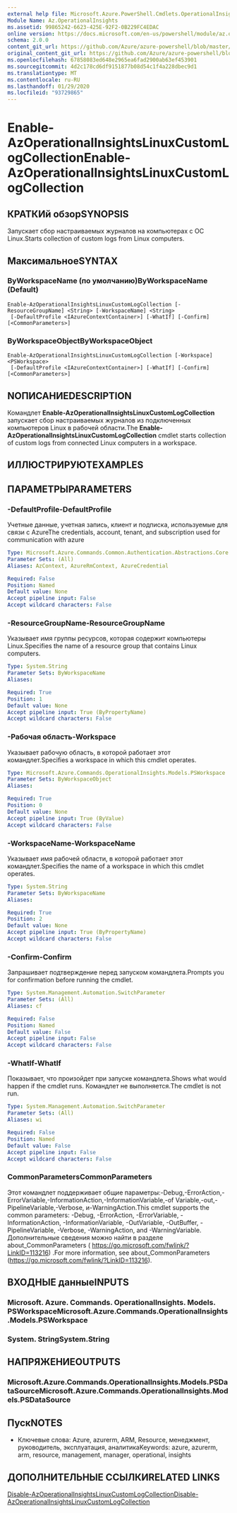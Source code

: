 ```yaml
---
external help file: Microsoft.Azure.PowerShell.Cmdlets.OperationalInsights.dll-Help.xml
Module Name: Az.OperationalInsights
ms.assetid: 99865242-6623-425E-92F2-0B229FC4EDAC
online version: https://docs.microsoft.com/en-us/powershell/module/az.operationalinsights/enable-azoperationalinsightslinuxcustomlogcollection
schema: 2.0.0
content_git_url: https://github.com/Azure/azure-powershell/blob/master/src/OperationalInsights/OperationalInsights/help/Enable-AzOperationalInsightsLinuxCustomLogCollection.md
original_content_git_url: https://github.com/Azure/azure-powershell/blob/master/src/OperationalInsights/OperationalInsights/help/Enable-AzOperationalInsightsLinuxCustomLogCollection.md
ms.openlocfilehash: 67858083ed648e2965ea6fad2900ab63ef453901
ms.sourcegitcommit: 4d2c178cd6df9151877b08d54c1f4a228dbec9d1
ms.translationtype: MT
ms.contentlocale: ru-RU
ms.lasthandoff: 01/29/2020
ms.locfileid: "93729865"
---
```

# <span data-ttu-id="16f7e-101">Enable-AzOperationalInsightsLinuxCustomLogCollection</span><span class="sxs-lookup"><span data-stu-id="16f7e-101">Enable-AzOperationalInsightsLinuxCustomLogCollection</span></span>

## <span data-ttu-id="16f7e-102">КРАТКИй обзор</span><span class="sxs-lookup"><span data-stu-id="16f7e-102">SYNOPSIS</span></span>
<span data-ttu-id="16f7e-103">Запускает сбор настраиваемых журналов на компьютерах с ОС Linux.</span><span class="sxs-lookup"><span data-stu-id="16f7e-103">Starts collection of custom logs from Linux computers.</span></span>

## <span data-ttu-id="16f7e-104">Максимальное</span><span class="sxs-lookup"><span data-stu-id="16f7e-104">SYNTAX</span></span>

### <span data-ttu-id="16f7e-105">ByWorkspaceName (по умолчанию)</span><span class="sxs-lookup"><span data-stu-id="16f7e-105">ByWorkspaceName (Default)</span></span>
```
Enable-AzOperationalInsightsLinuxCustomLogCollection [-ResourceGroupName] <String> [-WorkspaceName] <String>
 [-DefaultProfile <IAzureContextContainer>] [-WhatIf] [-Confirm] [<CommonParameters>]
```

### <span data-ttu-id="16f7e-106">ByWorkspaceObject</span><span class="sxs-lookup"><span data-stu-id="16f7e-106">ByWorkspaceObject</span></span>
```
Enable-AzOperationalInsightsLinuxCustomLogCollection [-Workspace] <PSWorkspace>
 [-DefaultProfile <IAzureContextContainer>] [-WhatIf] [-Confirm] [<CommonParameters>]
```

## <span data-ttu-id="16f7e-107">NОПИСАНИЕ</span><span class="sxs-lookup"><span data-stu-id="16f7e-107">DESCRIPTION</span></span>
<span data-ttu-id="16f7e-108">Командлет **Enable-AzOperationalInsightsLinuxCustomLogCollection** запускает сбор настраиваемых журналов из подключенных компьютеров Linux в рабочей области.</span><span class="sxs-lookup"><span data-stu-id="16f7e-108">The **Enable-AzOperationalInsightsLinuxCustomLogCollection** cmdlet starts collection of custom logs from connected Linux computers in a workspace.</span></span>

## <span data-ttu-id="16f7e-109">ИЛЛЮСТРИРУЮТ</span><span class="sxs-lookup"><span data-stu-id="16f7e-109">EXAMPLES</span></span>

## <span data-ttu-id="16f7e-110">ПАРАМЕТРЫ</span><span class="sxs-lookup"><span data-stu-id="16f7e-110">PARAMETERS</span></span>

### <span data-ttu-id="16f7e-111">-DefaultProfile</span><span class="sxs-lookup"><span data-stu-id="16f7e-111">-DefaultProfile</span></span>
<span data-ttu-id="16f7e-112">Учетные данные, учетная запись, клиент и подписка, используемые для связи с Azure</span><span class="sxs-lookup"><span data-stu-id="16f7e-112">The credentials, account, tenant, and subscription used for communication with azure</span></span>

```yaml
Type: Microsoft.Azure.Commands.Common.Authentication.Abstractions.Core.IAzureContextContainer
Parameter Sets: (All)
Aliases: AzContext, AzureRmContext, AzureCredential

Required: False
Position: Named
Default value: None
Accept pipeline input: False
Accept wildcard characters: False
```

### <span data-ttu-id="16f7e-113">-ResourceGroupName</span><span class="sxs-lookup"><span data-stu-id="16f7e-113">-ResourceGroupName</span></span>
<span data-ttu-id="16f7e-114">Указывает имя группы ресурсов, которая содержит компьютеры Linux.</span><span class="sxs-lookup"><span data-stu-id="16f7e-114">Specifies the name of a resource group that contains Linux computers.</span></span>

```yaml
Type: System.String
Parameter Sets: ByWorkspaceName
Aliases:

Required: True
Position: 1
Default value: None
Accept pipeline input: True (ByPropertyName)
Accept wildcard characters: False
```

### <span data-ttu-id="16f7e-115">-Рабочая область</span><span class="sxs-lookup"><span data-stu-id="16f7e-115">-Workspace</span></span>
<span data-ttu-id="16f7e-116">Указывает рабочую область, в которой работает этот командлет.</span><span class="sxs-lookup"><span data-stu-id="16f7e-116">Specifies a workspace in which this cmdlet operates.</span></span>

```yaml
Type: Microsoft.Azure.Commands.OperationalInsights.Models.PSWorkspace
Parameter Sets: ByWorkspaceObject
Aliases:

Required: True
Position: 0
Default value: None
Accept pipeline input: True (ByValue)
Accept wildcard characters: False
```

### <span data-ttu-id="16f7e-117">-WorkspaceName</span><span class="sxs-lookup"><span data-stu-id="16f7e-117">-WorkspaceName</span></span>
<span data-ttu-id="16f7e-118">Указывает имя рабочей области, в которой работает этот командлет.</span><span class="sxs-lookup"><span data-stu-id="16f7e-118">Specifies the name of a workspace in which this cmdlet operates.</span></span>

```yaml
Type: System.String
Parameter Sets: ByWorkspaceName
Aliases:

Required: True
Position: 2
Default value: None
Accept pipeline input: True (ByPropertyName)
Accept wildcard characters: False
```

### <span data-ttu-id="16f7e-119">-Confirm</span><span class="sxs-lookup"><span data-stu-id="16f7e-119">-Confirm</span></span>
<span data-ttu-id="16f7e-120">Запрашивает подтверждение перед запуском командлета.</span><span class="sxs-lookup"><span data-stu-id="16f7e-120">Prompts you for confirmation before running the cmdlet.</span></span>

```yaml
Type: System.Management.Automation.SwitchParameter
Parameter Sets: (All)
Aliases: cf

Required: False
Position: Named
Default value: False
Accept pipeline input: False
Accept wildcard characters: False
```

### <span data-ttu-id="16f7e-121">-WhatIf</span><span class="sxs-lookup"><span data-stu-id="16f7e-121">-WhatIf</span></span>
<span data-ttu-id="16f7e-122">Показывает, что произойдет при запуске командлета.</span><span class="sxs-lookup"><span data-stu-id="16f7e-122">Shows what would happen if the cmdlet runs.</span></span>
<span data-ttu-id="16f7e-123">Командлет не выполняется.</span><span class="sxs-lookup"><span data-stu-id="16f7e-123">The cmdlet is not run.</span></span>

```yaml
Type: System.Management.Automation.SwitchParameter
Parameter Sets: (All)
Aliases: wi

Required: False
Position: Named
Default value: False
Accept pipeline input: False
Accept wildcard characters: False
```

### <span data-ttu-id="16f7e-124">CommonParameters</span><span class="sxs-lookup"><span data-stu-id="16f7e-124">CommonParameters</span></span>
<span data-ttu-id="16f7e-125">Этот командлет поддерживает общие параметры:-Debug,-ErrorAction,-ErrorVariable,-InformationAction,-InformationVariable,-of Variable,-out,-PipelineVariable,-Verbose, и-WarningAction.</span><span class="sxs-lookup"><span data-stu-id="16f7e-125">This cmdlet supports the common parameters: -Debug, -ErrorAction, -ErrorVariable, -InformationAction, -InformationVariable, -OutVariable, -OutBuffer, -PipelineVariable, -Verbose, -WarningAction, and -WarningVariable.</span></span> <span data-ttu-id="16f7e-126">Дополнительные сведения можно найти в разделе about_CommonParameters ( https://go.microsoft.com/fwlink/?LinkID=113216) .</span><span class="sxs-lookup"><span data-stu-id="16f7e-126">For more information, see about_CommonParameters (https://go.microsoft.com/fwlink/?LinkID=113216).</span></span>

## <span data-ttu-id="16f7e-127">ВХОДНЫЕ данные</span><span class="sxs-lookup"><span data-stu-id="16f7e-127">INPUTS</span></span>

### <span data-ttu-id="16f7e-128">Microsoft. Azure. Commands. OperationalInsights. Models. PSWorkspace</span><span class="sxs-lookup"><span data-stu-id="16f7e-128">Microsoft.Azure.Commands.OperationalInsights.Models.PSWorkspace</span></span>

### <span data-ttu-id="16f7e-129">System. String</span><span class="sxs-lookup"><span data-stu-id="16f7e-129">System.String</span></span>

## <span data-ttu-id="16f7e-130">НАПРЯЖЕНИЕ</span><span class="sxs-lookup"><span data-stu-id="16f7e-130">OUTPUTS</span></span>

### <span data-ttu-id="16f7e-131">Microsoft.Azure.Commands.OperationalInsights.Models.PSDataSource</span><span class="sxs-lookup"><span data-stu-id="16f7e-131">Microsoft.Azure.Commands.OperationalInsights.Models.PSDataSource</span></span>

## <span data-ttu-id="16f7e-132">Пуск</span><span class="sxs-lookup"><span data-stu-id="16f7e-132">NOTES</span></span>
* <span data-ttu-id="16f7e-133">Ключевые слова: Azure, azurerm, ARM, Resource, менеджмент, руководитель, эксплуатация, аналитика</span><span class="sxs-lookup"><span data-stu-id="16f7e-133">Keywords: azure, azurerm, arm, resource, management, manager, operational, insights</span></span>

## <span data-ttu-id="16f7e-134">ДОПОЛНИТЕЛЬНЫЕ ССЫЛКИ</span><span class="sxs-lookup"><span data-stu-id="16f7e-134">RELATED LINKS</span></span>

[<span data-ttu-id="16f7e-135">Disable-AzOperationalInsightsLinuxCustomLogCollection</span><span class="sxs-lookup"><span data-stu-id="16f7e-135">Disable-AzOperationalInsightsLinuxCustomLogCollection</span></span>](./Disable-AzOperationalInsightsLinuxCustomLogCollection.md)


